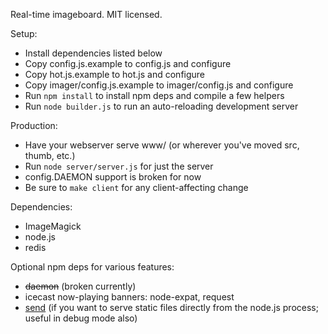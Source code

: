 Real-time imageboard.
MIT licensed.

Setup:

* Install dependencies listed below
* Copy config.js.example to config.js and configure
* Copy hot.js.example to hot.js and configure
* Copy imager/config.js.example to imager/config.js and configure
* Run `npm install` to install npm deps and compile a few helpers
* Run `node builder.js` to run an auto-reloading development server

Production:

* Have your webserver serve www/ (or wherever you've moved src, thumb, etc.)
* Run `node server/server.js` for just the server
* config.DAEMON support is broken for now
* Be sure to `make client` for any client-affecting change

Dependencies:

* ImageMagick
* node.js
* redis

Optional npm deps for various features:

* ~~daemon~~ (broken currently)
* icecast now-playing banners: node-expat, request
* [send](https://github.com/visionmedia/send) (if you want to serve static files directly from the node.js process; useful in debug mode also)
